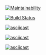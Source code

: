[![Maintainability](https://api.codeclimate.com/v1/badges/f28ed04a722d6b966d6c/maintainability)](https://codeclimate.com/github/fastNick/project-lvl1-s400/maintainability)

[![Build Status](https://travis-ci.org/fastNick/project-lvl1-s400.svg?branch=master)](https://travis-ci.org/fastNick/project-lvl1-s400)

[![asciicast](https://asciinema.org/a/HOXeft3kjLsyuZGzBLvvdL17Q.svg)](https://asciinema.org/a/HOXeft3kjLsyuZGzBLvvdL17Q)

[![asciicast](https://asciinema.org/a/YcRobW2W4fOEArzlwwQj7upHO.svg)](https://asciinema.org/a/YcRobW2W4fOEArzlwwQj7upHO)


[![asciicast](https://asciinema.org/a/5hhpmPSPuzn7aPKIQqcVi5IHK.svg)](https://asciinema.org/a/5hhpmPSPuzn7aPKIQqcVi5IHK)